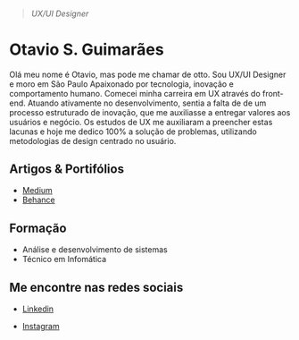> ###### UX/UI Designer

# Otavio S. Guimarães 



Olá meu nome é Otavio, mas pode me chamar de otto. Sou UX/UI Designer e moro em São Paulo
Apaixonado por tecnologia, inovação e comportamento humano. Comecei minha carreira em UX através do front-end. 
Atuando ativamente no desenvolvimento, sentia a falta de de um processo estruturado de inovação, que me auxiliasse a entregar valores aos usuários e negócio. 
Os estudos de UX me auxiliaram a preencher estas lacunas e hoje me dedico 100% a solução de problemas, utilizando metodologias de design 
centrado no usuário. 

## Artigos & Portifólios
- [Medium](https://medium.com/@otavioguimaraes.so)
- [Behance](https://www.behance.net/uxotto)


## Formação
- Análise e desenvolvimento de sistemas
- Técnico em Infomática



## Me encontre nas redes sociais
- [Linkedin](https://www.linkedin.com/in/osg/)

- [Instagram](https://www.instagram.com/@ux.otto)
